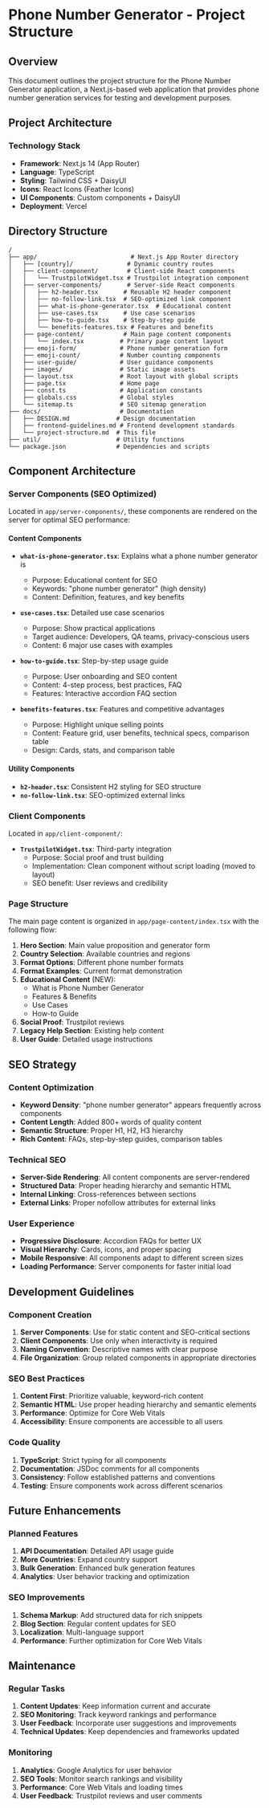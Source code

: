 # Phone Number Generator - Project Structure

## Overview
This document outlines the project structure for the Phone Number Generator application, a Next.js-based web application that provides phone number generation services for testing and development purposes.

## Project Architecture

### Technology Stack
- **Framework**: Next.js 14 (App Router)
- **Language**: TypeScript
- **Styling**: Tailwind CSS + DaisyUI
- **Icons**: React Icons (Feather Icons)
- **UI Components**: Custom components + DaisyUI
- **Deployment**: Vercel

## Directory Structure

```
/
├── app/                          # Next.js App Router directory
│   ├── [country]/               # Dynamic country routes
│   ├── client-component/        # Client-side React components
│   │   └── TrustpilotWidget.tsx # Trustpilot integration component
│   ├── server-components/       # Server-side React components
│   │   ├── h2-header.tsx       # Reusable H2 header component
│   │   ├── no-follow-link.tsx  # SEO-optimized link component
│   │   ├── what-is-phone-generator.tsx  # Educational content
│   │   ├── use-cases.tsx       # Use case scenarios
│   │   ├── how-to-guide.tsx    # Step-by-step guide
│   │   └── benefits-features.tsx # Features and benefits
│   ├── page-content/           # Main page content components
│   │   └── index.tsx          # Primary page content layout
│   ├── emoji-form/            # Phone number generation form
│   ├── emoji-count/           # Number counting components
│   ├── user-guide/            # User guidance components
│   ├── images/                # Static image assets
│   ├── layout.tsx             # Root layout with global scripts
│   ├── page.tsx               # Home page
│   ├── const.ts               # Application constants
│   ├── globals.css            # Global styles
│   └── sitemap.ts             # SEO sitemap generation
├── docs/                      # Documentation
│   ├── DESIGN.md             # Design documentation
│   ├── frontend-guidelines.md # Frontend development standards
│   └── project-structure.md  # This file
├── util/                     # Utility functions
└── package.json              # Dependencies and scripts
```

## Component Architecture

### Server Components (SEO Optimized)
Located in `app/server-components/`, these components are rendered on the server for optimal SEO performance:

#### Content Components
- **`what-is-phone-generator.tsx`**: Explains what a phone number generator is
  - Purpose: Educational content for SEO
  - Keywords: "phone number generator" (high density)
  - Content: Definition, features, and key benefits

- **`use-cases.tsx`**: Detailed use case scenarios
  - Purpose: Show practical applications
  - Target audience: Developers, QA teams, privacy-conscious users
  - Content: 6 major use cases with examples

- **`how-to-guide.tsx`**: Step-by-step usage guide
  - Purpose: User onboarding and SEO content
  - Content: 4-step process, best practices, FAQ
  - Features: Interactive accordion FAQ section

- **`benefits-features.tsx`**: Features and competitive advantages
  - Purpose: Highlight unique selling points
  - Content: Feature grid, user benefits, technical specs, comparison table
  - Design: Cards, stats, and comparison table

#### Utility Components
- **`h2-header.tsx`**: Consistent H2 styling for SEO structure
- **`no-follow-link.tsx`**: SEO-optimized external links

### Client Components
Located in `app/client-component/`:

- **`TrustpilotWidget.tsx`**: Third-party integration
  - Purpose: Social proof and trust building
  - Implementation: Clean component without script loading (moved to layout)
  - SEO benefit: User reviews and credibility

### Page Structure
The main page content is organized in `app/page-content/index.tsx` with the following flow:

1. **Hero Section**: Main value proposition and generator form
2. **Country Selection**: Available countries and regions
3. **Format Options**: Different phone number formats
4. **Format Examples**: Current format demonstration
5. **Educational Content** (NEW):
   - What is Phone Number Generator
   - Features & Benefits
   - Use Cases
   - How-to Guide
6. **Social Proof**: Trustpilot reviews
7. **Legacy Help Section**: Existing help content
8. **User Guide**: Detailed usage instructions

## SEO Strategy

### Content Optimization
- **Keyword Density**: "phone number generator" appears frequently across components
- **Content Length**: Added 800+ words of quality content
- **Semantic Structure**: Proper H1, H2, H3 hierarchy
- **Rich Content**: FAQs, step-by-step guides, comparison tables

### Technical SEO
- **Server-Side Rendering**: All content components are server-rendered
- **Structured Data**: Proper heading hierarchy and semantic HTML
- **Internal Linking**: Cross-references between sections
- **External Links**: Proper nofollow attributes for external links

### User Experience
- **Progressive Disclosure**: Accordion FAQs for better UX
- **Visual Hierarchy**: Cards, icons, and proper spacing
- **Mobile Responsive**: All components adapt to different screen sizes
- **Loading Performance**: Server components for faster initial load

## Development Guidelines

### Component Creation
1. **Server Components**: Use for static content and SEO-critical sections
2. **Client Components**: Use only when interactivity is required
3. **Naming Convention**: Descriptive names with clear purpose
4. **File Organization**: Group related components in appropriate directories

### SEO Best Practices
1. **Content First**: Prioritize valuable, keyword-rich content
2. **Semantic HTML**: Use proper heading hierarchy and semantic elements
3. **Performance**: Optimize for Core Web Vitals
4. **Accessibility**: Ensure components are accessible to all users

### Code Quality
1. **TypeScript**: Strict typing for all components
2. **Documentation**: JSDoc comments for all components
3. **Consistency**: Follow established patterns and conventions
4. **Testing**: Ensure components work across different scenarios

## Future Enhancements

### Planned Features
1. **API Documentation**: Detailed API usage guide
2. **More Countries**: Expand country support
3. **Bulk Generation**: Enhanced bulk generation features
4. **Analytics**: User behavior tracking and optimization

### SEO Improvements
1. **Schema Markup**: Add structured data for rich snippets
2. **Blog Section**: Regular content updates for SEO
3. **Localization**: Multi-language support
4. **Performance**: Further optimization for Core Web Vitals

## Maintenance

### Regular Tasks
1. **Content Updates**: Keep information current and accurate
2. **SEO Monitoring**: Track keyword rankings and performance
3. **User Feedback**: Incorporate user suggestions and improvements
4. **Technical Updates**: Keep dependencies and frameworks updated

### Monitoring
1. **Analytics**: Google Analytics for user behavior
2. **SEO Tools**: Monitor search rankings and visibility
3. **Performance**: Core Web Vitals and loading times
4. **User Feedback**: Trustpilot reviews and user comments 